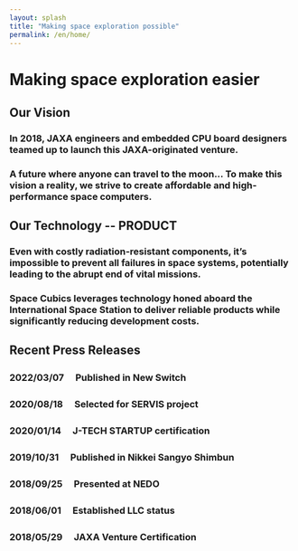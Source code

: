 ```yaml
---
layout: splash
title: "Making space exploration possible"
permalink: /en/home/
---
```



# Making space exploration easier


## Our Vision

### In 2018, JAXA engineers and embedded CPU board designers teamed up to launch this JAXA-originated venture.
### A future where anyone can travel to the moon... To make this vision a reality, we strive to create affordable and high-performance space computers.

## Our Technology -- PRODUCT

### Even with costly radiation-resistant components, it’s impossible to prevent all failures in space systems, potentially leading to the abrupt end of vital missions.
### Space Cubics leverages technology honed aboard the International Space Station to deliver reliable products while significantly reducing development costs.

## Recent Press Releases

### 2022/03/07　  Published in New Switch

### 2020/08/18　 Selected for SERVIS project

### 2020/01/14　 J-TECH STARTUP certification

### 2019/10/31　 Published in Nikkei Sangyo Shimbun

### 2018/09/25　 Presented at NEDO

### 2018/06/01　 Established LLC status

### 2018/05/29　 JAXA Venture Certification